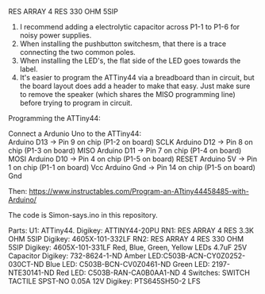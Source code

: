 RES ARRAY 4 RES 330 OHM 5SIP

1. I recommend adding a electrolytic capacitor across P1-1 to P1-6 for noisy power supplies.
2. When installing the pushbutton switchesm, that there is a trace connecting the two common poles.
3. When installing the LED's, the flat side of the LED goes towards the label.
4. It's easier to program the ATTiny44 via a breadboard than in circuit, but the board layout does add a header to make that easy. Just make sure to remove the speaker (which shares the MISO programming line) before trying to program in circuit.

Programming the ATTiny44:

Connect a Ardunio Uno to the ATTiny44:  
Arduino D13 -> Pin 9 on chip (P1-2 on board) SCLK
Arduino D12 -> Pin 8 on chip (P1-3 on board) MISO
Arduino D11 -> Pin 7 on chip (P1-4 on board) MOSI
Arduino D10 -> Pin 4 on chip (P1-5 on board) RESET
Arduino 5V  -> Pin 1 on chip (P1-1 on board) Vcc
Arduino Gnd -> Pin 14 on chip (P1-5 on board) Gnd

Then:
https://www.instructables.com/Program-an-ATtiny44458485-with-Arduino/

The code is Simon-says.ino in this repository.

Parts: 
U1: ATTiny44.  Digikey: ATTINY44-20PU 
RN1: RES ARRAY 4 RES 3.3K OHM 5SIP Digikey: 4605X-101-332LF
RN2: RES ARRAY 4 RES 330 OHM 5SIP Digikey: 4605X-101-331LF
Red, Blue, Green, Yellow LEDs
4.7uF 25V Capacitor Digikey: 732-8624-1-ND
Amber LED:C503B-ACN-CY0Z0252-030CT-ND
Blue LED: C503B-BCN-CV0Z0461-ND
Green LED: 2197-NTE30141-ND
Red LED: C503B-RAN-CA0B0AA1-ND
4 Switches: SWITCH TACTILE SPST-NO 0.05A 12V Digikey: PTS645SH50-2 LFS
